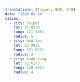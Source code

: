 ```yaml
---
translations: [Taiwan, 臺灣, 台湾]
date: "2020-02-14"
cities:
  - city: Taipei
    lat: 25.0330
    long: 121.5654
    radius: 5
  - city: Hualien
    lat: 23.9911
    long: 121.6112
    radius: 2
  - city: Kaohsiung
    lat: 22.6273
    long: 120.3014
    radius: 4
---
```


